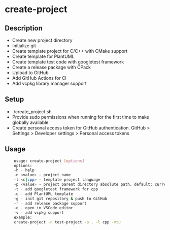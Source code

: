 # create-project

## Description

- Create new project directory
- Initialize git
- Create template project for C/C++ with CMake support
- Create template for PlantUML
- Create template test code with googletest framework
- Create a release package with CPack
- Upload to GitHub
- Add GitHub Actions for CI
- Add vcpkg library manager support

## Setup

- ./create_project.sh
- Provide sudo permissions when running for the first time to make globally available
- Create personal access token for GitHub authentication. GitHub > Settings > Developer settings > Personal access tokens

## Usage

```bash
    usage: create-project [options]
    options:
    -h - help
    -n <value> - project name
    -l <c|cpp> - template project language
    -p <value> - project parent directory absolute path. default: current dir
    -t - add googletest framework for cpp
    -u - add PlantUML template
    -g - init git repository & push to GitHub
    -r - add release package support
    -e - open in VSCode editor
    -v - add vcpkg support
    example:
    create-project -n test-project -p . -l cpp -vtu
```